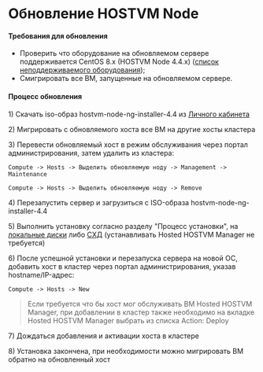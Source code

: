 # Обновление HOSTVM Node

#### Требования для обновления

* Проверить что оборудование на обновляемом сервере поддерживается CentOS 8.x (HOSTVM Node 4.4.x) ([список неподдерживаемого оборудования](https://access.redhat.com/documentation/en-us/red\_hat\_enterprise\_linux/8/html/considerations\_in\_adopting\_rhel\_8/hardware-enablement\_considerations-in-adopting-rhel-8#removed-adapters\_hardware-enablement));
* Смигрировать все ВМ, запущенные на обновляемом сервере.

#### **Процесс обновления**

1\) Скачать iso-образ hostvm-node-ng-installer-4.4 из [Личного кабинета](https://lk.pvhostvm.ru/)

2\) Мигрировать с обновляемого хоста все ВМ на другие хосты кластера

3\) Перевести обновляемый хост в режим обслуживания через портал администрирования, затем удалить из кластера:

`Compute -> Hosts -> Выделить обновляемую ноду -> Management -> Maintenance`

`Compute -> Hosts -> Выделить обновляемую ноду -> Remove`

4\) Перезапустить сервер и загрузиться с ISO-образа hostvm-node-ng-installer-4.4&#x20;

5\) Выполнить установку согласно разделу "Процесс установки", на [локальные диски](../ustanovka-hostvm-cherez-cli-4.4-4.3/installation-hostvm-on-local-disks.md#process-ustanovki) либо [СХД](../ustanovka-hostvm-cherez-cli-4.4-4.3/installation-hostvm.md#process-ustanovki) (устанавливать Hosted HOSTVM Manager не требуется)&#x20;

6\) После успешной установки и перезапуска сервера на новой ОС, добавить хост в кластер через портал администрирования, указав hostname/IP-адрес:

`Compute -> Hosts -> New`

> Если требуется что бы хост мог обслуживать ВМ Hosted HOSTVM Manager, при добавлении в кластер также необходимо на вкладке Hosted HOSTVM Manager выбрать из списка Action: Deploy&#x20;

7\) Дождаться добавления и активации хоста в кластере&#x20;

8\) Установка закончена, при необходимости можно мигрировать ВМ обратно на обновленный хост
